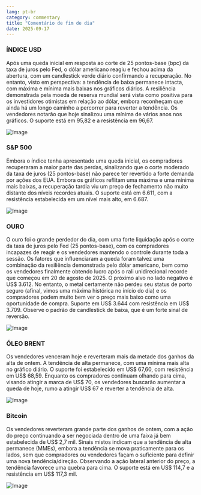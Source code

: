 ```yaml
---
lang: pt-br
category: commentary
title: "Comentário de fim de dia"
date: 2025-09-17
---
```


### ÍNDICE USD

Após uma queda inicial em resposta ao corte de 25 pontos-base (bpc) da taxa de juros pelo Fed, o dólar americano reagiu e fechou acima da abertura, com um candlestick verde diário confirmando a recuperação. No entanto, visto em perspectiva: a tendência de baixa permanece intacta, com máxima e mínima mais baixas nos gráficos diários. A resiliência demonstrada pela moeda de reserva mundial será vista como positiva para os investidores otimistas em relação ao dólar, embora reconheçam que ainda há um longo caminho a percorrer para reverter a tendência. Os vendedores notarão que hoje sinalizou uma mínima de vários anos nos gráficos. O suporte está em 95,82 e a resistência em 96,67.

![Image](https://markleighedu.github.io/img/Sep-2025/17-Sep-2025/usdindex.jpg)

### S&P 500

Embora o índice tenha apresentado uma queda inicial, os compradores recuperaram a maior parte das perdas, sinalizando que o corte moderado da taxa de juros (25 pontos-base) não parece ter revertido a forte demanda por ações dos EUA. Embora os gráficos reflitam uma máxima e uma mínima mais baixas, a recuperação tardia viu um preço de fechamento não muito distante dos níveis recordes atuais. O suporte está em 6.611, com a resistência estabelecida em um nível mais alto, em 6.687.

![Image](https://markleighedu.github.io/img/Sep-2025/17-Sep-2025/sp500.jpg)

### OURO

O ouro foi o grande perdedor do dia, com uma forte liquidação após o corte da taxa de juros pelo Fed (25 pontos-base), com os compradores incapazes de reagir e os vendedores mantendo o controle durante toda a sessão. Os fatores que influenciaram a queda foram talvez uma combinação da resiliência demonstrada pelo dólar americano, bem como os vendedores finalmente obtendo lucro após o rali unidirecional recorde que começou em 20 de agosto de 2025. O próximo alvo no lado negativo é US$ 3.612. No entanto, o metal certamente não perdeu seu status de porto seguro (afinal, vimos uma máxima histórica no início do dia) e os compradores podem muito bem ver o preço mais baixo como uma oportunidade de compra. Suporte em US$ 3.644 com resistência em US$ 3.709. Observe o padrão de candlestick de baixa, que é um forte sinal de reversão.

![Image](https://markleighedu.github.io/img/Sep-2025/17-Sep-2025/gold.jpg)

### ÓLEO BRENT

Os vendedores venceram hoje e reverteram mais da metade dos ganhos da alta de ontem. A tendência de alta permanece, com uma mínima mais alta no gráfico diário. O suporte foi estabelecido em US$ 67,60, com resistência em US$ 68,59. Enquanto os compradores continuam olhando para cima, visando atingir a marca de US$ 70, os vendedores buscarão aumentar a queda de hoje, rumo a atingir US$ 67 e reverter a tendência de alta.

![Image](https://markleighedu.github.io/img/Sep-2025/17-Sep-2025/brentoil.jpg)

### Bitcoin

Os vendedores reverteram grande parte dos ganhos de ontem, com a ação do preço continuando a ser negociada dentro de uma faixa já bem estabelecida de US$ 2,7 mil. Sinais mistos indicam que a tendência de alta permanece (MMEs), embora a tendência se mova praticamente para os lados, sem que compradores ou vendedores façam o suficiente para definir uma nova tendência/direção. Observando a ação lateral anterior do preço, a tendência favorece uma quebra para cima. O suporte está em US$ 114,7 e a resistência em US$ 117,3 mil.

![Image](https://markleighedu.github.io/img/Sep-2025/17-Sep-2025/bitcoin.jpg)


